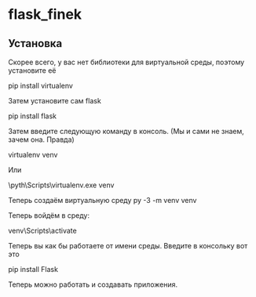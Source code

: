 # flask_finek

## Установка

Скорее всего, у вас нет библиотеки для виртуальной среды, поэтому установите её

pip install virtualenv

Затем установите сам flask

pip install flask

Затем введите следующую команду в консоль. (Мы и сами не знаем, зачем она. Правда)

virtualenv venv

Или

\pyth\Scripts\virtualenv.exe venv

Теперь создаём виртуальную среду
py -3 -m venv venv

Теперь войдём в среду:

venv\Scripts\activate

Теперь вы как бы работаете от имени среды. Введите в консольку вот это

pip install Flask

Теперь можно работать и создавать приложения.

